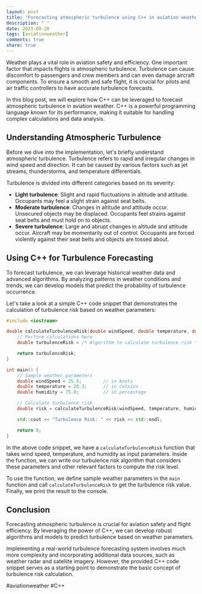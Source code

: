 ```yaml
---
layout: post
title: "Forecasting atmospheric turbulence using C++ in aviation weather"
description: " "
date: 2023-09-20
tags: [aviationweather]
comments: true
share: true
---
```


Weather plays a vital role in aviation safety and efficiency. One important factor that impacts flights is atmospheric turbulence. Turbulence can cause discomfort to passengers and crew members and can even damage aircraft components. To ensure a smooth and safe flight, it is crucial for pilots and air traffic controllers to have accurate turbulence forecasts.

In this blog post, we will explore how C++ can be leveraged to forecast atmospheric turbulence in aviation weather. C++ is a powerful programming language known for its performance, making it suitable for handling complex calculations and data analysis.

## Understanding Atmospheric Turbulence

Before we dive into the implementation, let's briefly understand atmospheric turbulence. Turbulence refers to rapid and irregular changes in wind speed and direction. It can be caused by various factors such as jet streams, thunderstorms, and temperature differentials.

Turbulence is divided into different categories based on its severity:

- **Light turbulence**: Slight and rapid fluctuations in altitude and attitude. Occupants may feel a slight strain against seat belts.
- **Moderate turbulence**: Changes in altitude and attitude occur. Unsecured objects may be displaced. Occupants feel strains against seat belts and must hold on to objects.
- **Severe turbulence**: Large and abrupt changes in altitude and attitude occur. Aircraft may be momentarily out of control. Occupants are forced violently against their seat belts and objects are tossed about.

## Using C++ for Turbulence Forecasting

To forecast turbulence, we can leverage historical weather data and advanced algorithms. By analyzing patterns in weather conditions and trends, we can develop models that predict the probability of turbulence occurrence.

Let's take a look at a simple C++ code snippet that demonstrates the calculation of turbulence risk based on weather parameters:

```cpp
#include <iostream>

double calculateTurbulenceRisk(double windSpeed, double temperature, double humidity) {
    // Perform calculations here
    double turbulenceRisk = /* Algorithm to calculate turbulence risk */;

    return turbulenceRisk;
}

int main() {
    // Sample weather parameters
    double windSpeed = 25.5;        // in knots
    double temperature = 20.3;      // in Celsius
    double humidity = 75.0;         // in percentage

    // Calculate turbulence risk
    double risk = calculateTurbulenceRisk(windSpeed, temperature, humidity);

    std::cout << "Turbulence Risk: " << risk << std::endl;

    return 0;
}
```

In the above code snippet, we have a `calculateTurbulenceRisk` function that takes wind speed, temperature, and humidity as input parameters. Inside the function, we can write our turbulence risk algorithm that considers these parameters and other relevant factors to compute the risk level.

To use the function, we define sample weather parameters in the `main` function and call `calculateTurbulenceRisk` to get the turbulence risk value. Finally, we print the result to the console.

## Conclusion

Forecasting atmospheric turbulence is crucial for aviation safety and flight efficiency. By leveraging the power of C++, we can develop robust algorithms and models to predict turbulence based on weather parameters.

Implementing a real-world turbulence forecasting system involves much more complexity and incorporating additional data sources, such as weather radar and satellite imagery. However, the provided C++ code snippet serves as a starting point to demonstrate the basic concept of turbulence risk calculation.

#aviationweather #C++